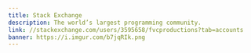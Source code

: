 ```yaml
---
title: Stack Exchange
description: The world’s largest programming community.
link: //stackexchange.com/users/3595658/fvcproductions?tab=accounts
banner: https://i.imgur.com/b7jqRIk.png
---
```

